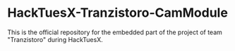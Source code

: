 # HackTuesX-Tranzistoro-CamModule
This is the official repository for the embedded part of the project of team "Tranzistoro" during HackTuesX. 
